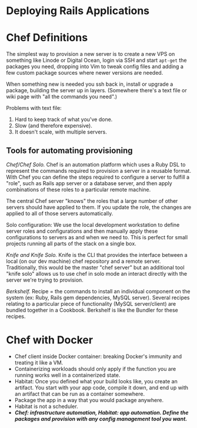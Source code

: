 # Deploying Rails Applications

# Chef Definitions

The simplest way to provision a new server is to create a new VPS on something like Linode or Digital Ocean, login via SSH and start `apt-get` the packages you need, dropping into Vim to tweak config files and adding a few custom package sources where newer versions are needed.

When something new is needed you ssh back in, install or upgrade a package, building the server up in layers. (Somewhere there's a text file or wiki page with "all the commands you need".)

Problems with text file:

1. Hard to keep track of what you've done.
2. Slow (and therefore expensive).
3. It doesn't scale, with multiple servers.

## Tools for automating provisioning

*Chef/Chef Solo.* Chef is an automation platform which uses a Ruby DSL to represent the commands required to provision a server in a reusable format. With Chef you can define the steps required to configure a server to fulfill a "role", such as Rails app server or a database server, and then apply combinations of these roles to a particular remote machine.

The central Chef server "knows" the roles that a large number of other servers should have applied to them. If you update the role, the changes are applied to all of those servers automatically.

Solo configuration: We use the local development workstation to define server roles and configurations and then manually apply these configurations to servers as and when we need to. This is perfect for small projects running all parts of the stack on a single box.

*Knife and Knife Solo.* Knife is the CLI that provides the interface between a local (on our dev machine) chef repository and a remote server. Traditionally, this would be the master "chef server" but an additional tool "knife solo" allows us to use chef in solo mode an interact directly with the server we're trying to provision.

*Berkshelf.* Recipe = the commands to install an individual component on the system (ex: Ruby, Rails gem dependencies, MySQL server). Several recipes relating to a particular piece of functionality (MySQL server/client) are bundled together in a Cookbook. Berkshelf is like the Bundler for these recipes.

# Chef with Docker

- Chef client inside Docker container: breaking Docker's immunity and treating it like a VM.
- Containerizing workloads should only apply if the function you are running works well in a containerized state.
- Habitat: Once you defined what your build looks like, you create an artifact. You start with your app code, compile it down, and end up with an artifact that can be run as a container somewhere.
- Package the app in a way that you would package anywhere.
- Habitat is not a scheduler.
- ***Chef: infrastructure automation, Habitat: app automation. Define the packages and provision with any config management tool you want.***
